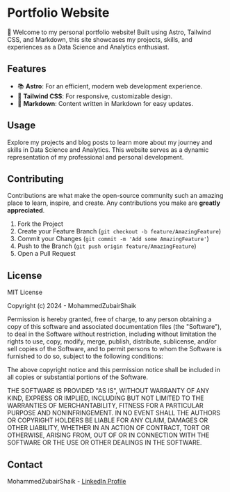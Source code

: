 # Portfolio Website

🚀 Welcome to my personal portfolio website! Built using Astro, Tailwind CSS, and Markdown, this site showcases my projects, skills, and experiences as a Data Science and Analytics enthusiast.

## Features

- 📚 **Astro**: For an efficient, modern web development experience.
- 💅 **Tailwind CSS**: For responsive, customizable design.
- 📝 **Markdown**: Content written in Markdown for easy updates.

## Usage

Explore my projects and blog posts to learn more about my journey and skills in Data Science and Analytics. This website serves as a dynamic representation of my professional and personal development.

## Contributing

Contributions are what make the open-source community such an amazing place to learn, inspire, and create. Any contributions you make are **greatly appreciated**.

1. Fork the Project
2. Create your Feature Branch (`git checkout -b feature/AmazingFeature`)
3. Commit your Changes (`git commit -m 'Add some AmazingFeature'`)
4. Push to the Branch (`git push origin feature/AmazingFeature`)
5. Open a Pull Request

## License

MIT License

Copyright (c) 2024 - MohammedZubairShaik

Permission is hereby granted, free of charge, to any person obtaining a copy
of this software and associated documentation files (the "Software"), to deal
in the Software without restriction, including without limitation the rights
to use, copy, modify, merge, publish, distribute, sublicense, and/or sell
copies of the Software, and to permit persons to whom the Software is
furnished to do so, subject to the following conditions:

The above copyright notice and this permission notice shall be included in all
copies or substantial portions of the Software.

THE SOFTWARE IS PROVIDED "AS IS", WITHOUT WARRANTY OF ANY KIND, EXPRESS OR
IMPLIED, INCLUDING BUT NOT LIMITED TO THE WARRANTIES OF MERCHANTABILITY,
FITNESS FOR A PARTICULAR PURPOSE AND NONINFRINGEMENT. IN NO EVENT SHALL THE
AUTHORS OR COPYRIGHT HOLDERS BE LIABLE FOR ANY CLAIM, DAMAGES OR OTHER
LIABILITY, WHETHER IN AN ACTION OF CONTRACT, TORT OR OTHERWISE, ARISING FROM,
OUT OF OR IN CONNECTION WITH THE SOFTWARE OR THE USE OR OTHER DEALINGS IN THE
SOFTWARE.

## Contact

MohammedZubairShaik - [LinkedIn Profile](https://www.linkedin.com/in/mohammedzubairshaik)

